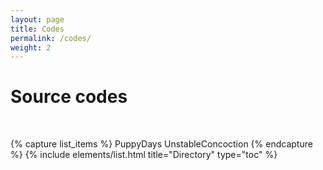 ```yaml
---
layout: page
title: Codes
permalink: /codes/
weight: 2
---
```


# Source codes
<p style="color:DarkGrey">

</p>
<br>

{% capture list_items %}
PuppyDays
UnstableConcoction
{% endcapture %}
{% include elements/list.html title="Directory" type="toc" %}

